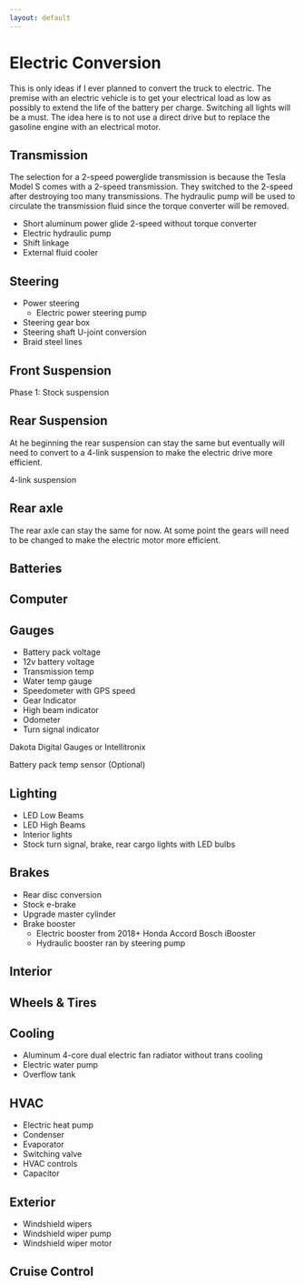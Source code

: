 ```yaml
---
layout: default
---
```


# Electric Conversion

This is only ideas if I ever planned to convert the truck to electric. The premise with an electric vehicle is to get your electrical load as low as possibly to extend the life of the battery per charge. Switching all lights will be a must. The idea here is to not use a direct drive but to replace the gasoline engine with an electrical motor.

## Transmission

The selection for a 2-speed powerglide transmission is because the Tesla Model S comes with a 2-speed transmission. They switched to the 2-speed after destroying too many transmissions. The hydraulic pump will be used to circulate the transmission fluid since the torque converter will be removed.

* Short aluminum power glide 2-speed without torque converter
* Electric hydraulic pump
* Shift linkage
* External fluid cooler

## Steering

* Power steering
  * Electric power steering pump
* Steering gear box
* Steering shaft U-joint conversion
* Braid steel lines

## Front Suspension

Phase 1: Stock suspension

## Rear Suspension

At he beginning the rear suspension can stay the same but eventually will need to convert to a 4-link suspension to make the electric drive more efficient.

4-link suspension

## Rear axle

The rear axle can stay the same for now. At some point the gears will need to be changed to make the electric motor more efficient.

## Batteries

## Computer

## Gauges

* Battery pack voltage
* 12v battery voltage
* Transmission temp
* Water temp gauge
* Speedometer with GPS speed
* Gear Indicator
* High beam indicator
* Odometer
* Turn signal indicator

Dakota Digital Gauges or Intellitronix

Battery pack temp sensor (Optional)

## Lighting

* LED Low Beams
* LED High Beams
* Interior lights
* Stock turn signal, brake, rear cargo lights with LED bulbs

## Brakes

* Rear disc conversion
* Stock e-brake
* Upgrade master cylinder
* Brake booster
  * Electric booster from 2018+ Honda Accord Bosch iBooster
  * Hydraulic booster ran by steering pump

## Interior

## Wheels & Tires

## Cooling

* Aluminum 4-core dual electric fan radiator without trans cooling
* Electric water pump
* Overflow tank

## HVAC

* Electric heat pump
* Condenser
* Evaporator
* Switching valve
* HVAC controls
* Capacitor

## Exterior

* Windshield wipers
* Windshield wiper pump
* Windshield wiper motor

## Cruise Control
